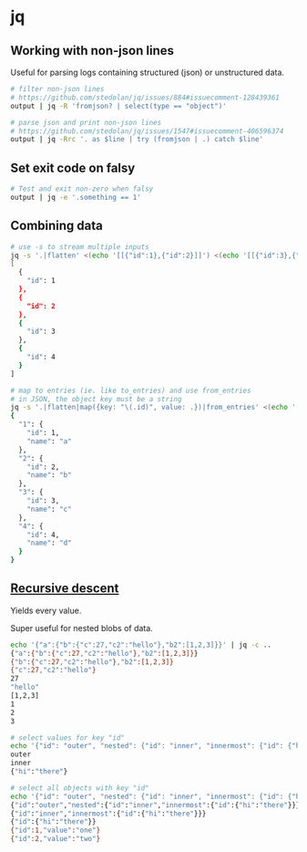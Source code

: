 # jq

## Working with non-json lines

Useful for parsing logs containing structured (json) or unstructured data.

```bash
# filter non-json lines
# https://github.com/stedolan/jq/issues/884#issuecomment-128439361
output | jq -R 'fromjson? | select(type == "object")'

# parse json and print non-json lines
# https://github.com/stedolan/jq/issues/1547#issuecomment-406596374
output | jq -Rrc '. as $line | try (fromjson | .) catch $line'
```

## Set exit code on falsy

```bash
# Test and exit non-zero when falsy
output | jq -e '.something == 1'
```

## Combining data

```bash
# use -s to stream multiple inputs
jq -s '.|flatten' <(echo '[[{"id":1},{"id":2}]]') <(echo '[[{"id":3},{"id":4}]]')
[
  {
    "id": 1
  },
  {
    "id": 2
  },
  {
    "id": 3
  },
  {
    "id": 4
  }
]

# map to entries (ie. like to_entries) and use from_entries
# in JSON, the object key must be a string
jq -s '.|flatten|map({key: "\(.id)", value: .})|from_entries' <(echo '[{"id":1,"name":"a"},{"id":2,"name":"b"}]') <(echo '[{"id":3,"name":"c"},{"id":4,"name":"d"}]')
{
  "1": {
    "id": 1,
    "name": "a"
  },
  "2": {
    "id": 2,
    "name": "b"
  },
  "3": {
    "id": 3,
    "name": "c"
  },
  "4": {
    "id": 4,
    "name": "d"
  }
}
```

## [Recursive descent](https://stedolan.github.io/jq/manual/#RecursiveDescent:..)

Yields every value.

Super useful for nested blobs of data.

```bash
echo '{"a":{"b":{"c":27,"c2":"hello"},"b2":[1,2,3]}}' | jq -c ..
{"a":{"b":{"c":27,"c2":"hello"},"b2":[1,2,3]}}
{"b":{"c":27,"c2":"hello"},"b2":[1,2,3]}
{"c":27,"c2":"hello"}
27
"hello"
[1,2,3]
1
2
3
```

```bash
# select values for key "id"
echo '{"id": "outer", "nested": {"id": "inner", "innermost": {"id": {"hi": "there"}}}}' | jq -cr '.. | .id? | select(.)'
outer
inner
{"hi":"there"}
```

```bash
# select all objects with key "id"
echo '{"id": "outer", "nested": {"id": "inner", "innermost": {"id": {"hi": "there"}}}, "array": [{"id": 1, "value": "one"},{"id": 2, "value": "two"}]}' | jq -c '..|select(has("id"))?'
{"id":"outer","nested":{"id":"inner","innermost":{"id":{"hi":"there"}}},"array":[{"id":1,"value":"one"},{"id":2,"value":"two"}]}
{"id":"inner","innermost":{"id":{"hi":"there"}}}
{"id":{"hi":"there"}}
{"id":1,"value":"one"}
{"id":2,"value":"two"}
```
